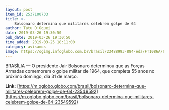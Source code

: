 ```yaml
---
layout: post
item_id: 2537100733
title: >-
    Bolsonaro determina que militares celebrem golpe de 64
author: Tatu D'Oquei
date: 2019-03-26 19:30:50
pub_date: 2019-03-26 19:30:50
time_added: 2019-03-25 18:11:00
category: avisamos
image: https://ogimg.infoglobo.com.br/brasil/23488993-884-eda/FT1086A/652/80632307_BSBBrasiliaBrasil14-01-2019PAPresidente-Jair-Bolsonaro-deixa-do-Minister.jpg
---
```


BRASÍLIA — O presidente Jair Bolsonaro determinou que as Forças Armadas comemorem o golpe militar de 1964, que completa 55 anos no próximo domingo, dia 31 de março.

**Link:** [https://m.oglobo.globo.com/brasil/bolsonaro-determina-que-militares-celebrem-golpe-de-64-23549592](https://m.oglobo.globo.com/brasil/bolsonaro-determina-que-militares-celebrem-golpe-de-64-23549592)

